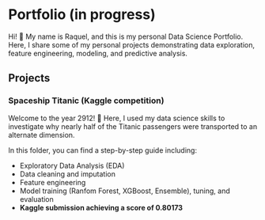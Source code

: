# Portfolio (in progress)

Hi! 👋 My name is Raquel, and this is my personal Data Science Portfolio. Here, I share some of my personal projects demonstrating data exploration, feature engineering, modeling, and predictive analysis.

## Projects

### Spaceship Titanic (Kaggle competition)

Welcome to the year 2912! 🚀 Here, I used my data science skills to investigate why nearly half of the Titanic passengers were transported to an alternate dimension.

In this folder, you can find a step-by-step guide including:
- Exploratory Data Analysis (EDA)
- Data cleaning and imputation
- Feature engineering
- Model training (Ranfom Forest, XGBoost, Ensemble), tuning, and evaluation
- **Kaggle submission achieving a score of 0.80173**
